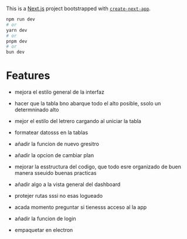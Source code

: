 This is a [Next.js](https://nextjs.org) project bootstrapped with [`create-next-app`](https://nextjs.org/docs/app/api-reference/cli/create-next-app).


```bash
npm run dev
# or
yarn dev
# or
pnpm dev
# or
bun dev
```
# Features

- mejora el estilo general de la interfaz
- hacer que la tabla bno abarque todo el alto posible, ssolo un determninado alto
- mejor el estilo del letrero cargando al uniciar la tabla
- formatear datosss en la tablas

- añadir la funcion de nuevo gresitro
- añadir la opcion de cambiar plan
- mejorar la esstructura del codigo, que todo esre organizado de buen manera sseuido buenas practicas
- añadir algo a la vista general del dashboard
- protejer rutas sssi no esas logueado
- acada momento preguntar si tienesss acceso al la app
- añadir la funcion de login
- empaquetar en electron
